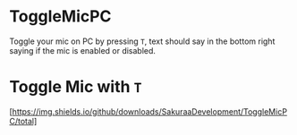 # ToggleMicPC
Toggle your mic on PC by pressing `T`, text should say in the bottom right saying if the mic is enabled or disabled.
 
 # Toggle Mic with `T`
[https://img.shields.io/github/downloads/SakuraaDevelopment/ToggleMicPC/total]